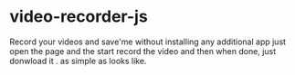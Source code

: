 # video-recorder-js
Record your videos and save'me without installing any additional app just  open the page and the start record the video and then when done, just donwload it . as simple as looks like.
